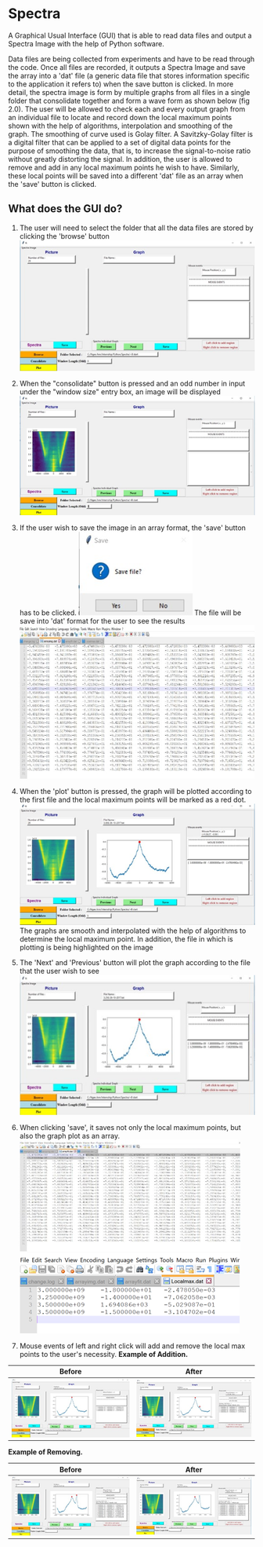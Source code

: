# Spectra
A Graphical Usual Interface (GUI) that is able to read data files and output a Spectra Image with the help of Python software.

Data files are being collected from experiments and have to be read through the code. Once all files are recorded, it outputs a Spectra Image and save the array into a 'dat' file (a generic data file that stores information specific to the application it refers to) when the save button is clicked. In more detail, the spectra image is form by multiple graphs from all files in a single folder that consolidate together and form a wave form as shown below (fig 2.0). The user will be allowed to check each and every output graph from an individual file to locate and record down the local maximum points shown with the help of algorithms, interpolation and smoothing of the graph. The smoothing of curve used is Golay filter. A Savitzky-Golay filter is a digital filter that can be applied to a set of digital data points for the purpose of smoothing the data, that is, to increase the signal-to-noise ratio without greatly distorting the signal. In addition, the user is allowed to remove and add in any local maximum points he wish to have. Similarly, these local points will be saved into a different 'dat' file as an array when
the 'save' button is clicked.

## What does the GUI do? ##
1. The user will need to select the folder that all the data files are stored by clicking the 'browse' button
![Image 1](images/Picture1.jpg)

2. When the "consolidate" button is pressed and an odd number in input under the "window  size" entry box, an image will be displayed
![Image 2](images/Picture2.jpg)

3. If the user wish to save the image in an array format, the 'save' button has to be clicked.
![Image 3](images/Picture3.jpg)
The file will be save into 'dat' format for the user to see the results
![Image 4](images/Picture4.jpg)

4. When the 'plot' button is pressed, the graph will be plotted according to the first file and the local maximum points will be marked as a red dot.
![Image 5](images/Picture5.jpg)
The graphs are smooth and interpolated with the help of algorithms to determine the local  maximum point. In addition, the file in which is plotting is being highlighted on the image

5. The 'Next' and 'Previous' button will plot the graph according to the file that the user wish to see
![Image 6](images/Picture6.jpg)

6. When clicking 'save', it saves not only  the local maximum points, but also the graph plot as an array.
![Image 7](images/Picture7.jpg)
![Image 8](images/Picture8.jpg)

7.	Mouse events of left and right click will add and remove the local max points to the user's  necessity.
**Example of Addition.**

| Before        | After         |
| --- | --- |
| ![Image 9](images/Picture9.jpg) | ![Image 10](images/Picture10.jpg) |

**Example of Removing.**

| Before        | After         |
| --- | --- |
| ![Image 11](images/Picture11.jpg) | ![Image 12](images/Picture12.jpg) |








